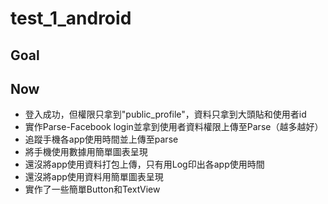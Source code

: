 # test_1_android

Goal
--------------------------------------

Now
---------------------------------------
* 登入成功，但權限只拿到"public_profile"，資料只拿到大頭貼和使用者id
* 實作Parse-Facebook login並拿到使用者資料權限上傳至Parse（越多越好）
* 追蹤手機各app使用時間並上傳至parse
* 將手機使用數據用簡單圖表呈現
* 還沒將app使用資料打包上傳，只有用Log印出各app使用時間
* 還沒將app使用資料用簡單圖表呈現
* 實作了一些簡單Button和TextView
